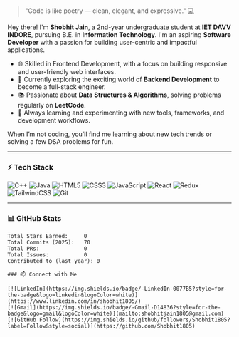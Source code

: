 > "Code is like poetry — clean, elegant, and expressive." 💻

Hey there! I'm **Shobhit Jain**, a 2nd-year undergraduate student at **IET DAVV INDORE**, pursuing B.E. in **Information Technology**. I'm an aspiring **Software Developer** with a passion for building user-centric and impactful applications.

- 🌐 Skilled in Frontend Development, with a focus on building responsive and user-friendly web interfaces.
- 🔧 Currently exploring the exciting world of **Backend Development** to become a full-stack engineer.
- 📚 Passionate about **Data Structures & Algorithms**, solving problems regularly on **LeetCode**.
- 🚀 Always learning and experimenting with new tools, frameworks, and development workflows.

When I’m not coding, you’ll find me learning about new tech trends or solving a few DSA problems for fun.

-----

### ⚡ Tech Stack

![C++](https://img.shields.io/badge/-C++-00599C?logo=c%2B%2B&style=flat)
![Java](https://img.shields.io/badge/-Java-007396?logo=java&style=flat)
![HTML5](https://img.shields.io/badge/-HTML5-E34F26?logo=html5&style=flat)
![CSS3](https://img.shields.io/badge/-CSS3-1572B6?logo=css3&style=flat)
![JavaScript](https://img.shields.io/badge/-JavaScript-F7DF1E?logo=javascript&style=flat)
![React](https://img.shields.io/badge/-React-20232A?logo=react&logoColor=61DAFB&style=flat)
![Redux](https://img.shields.io/badge/-Redux-764ABC?logo=redux&style=flat)
![TailwindCSS](https://img.shields.io/badge/-Tailwind_CSS-38B2AC?logo=tailwind-css&style=flat)
![Git](https://img.shields.io/badge/-Git-F05032?logo=git&style=flat)

----

### 📊 GitHub Stats

```text
Total Stars Earned:     0
Total Commits (2025):   70
Total PRs:              0
Total Issues:           0
Contributed to (last year): 0

### 📫 Connect with Me

[![LinkedIn](https://img.shields.io/badge/-LinkedIn-0077B5?style=for-the-badge&logo=linkedin&logoColor=white)](https://www.linkedin.com/in/shobhit1805/)
[![Gmail](https://img.shields.io/badge/-Gmail-D14836?style=for-the-badge&logo=gmail&logoColor=white)](mailto:shobhitjain1805@gmail.com)
[![GitHub Follow](https://img.shields.io/github/followers/Shobhit1805?label=Follow&style=social)](https://github.com/Shobhit1805)
